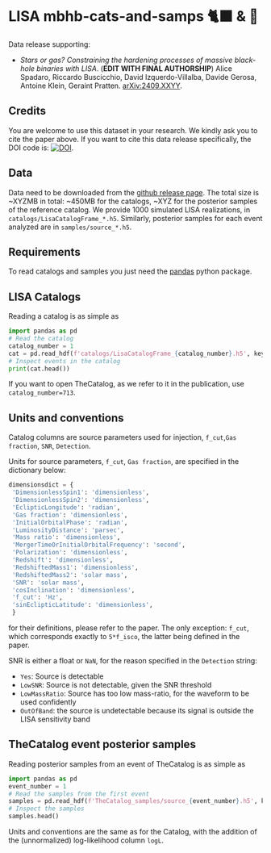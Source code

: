# LISA mbhb-cats-and-samps 🐈‍⬛ & 🌽

Data release supporting:
- _Stars or gas? Constraining the hardening processes of massive black-hole binaries with LISA_. 
(**EDIT WITH FINAL AUTHORSHIP**)
Alice Spadaro, Riccardo Buscicchio, David Izquerdo-Villalba, Davide Gerosa, Antoine Klein, Geraint Pratten. [arXiv:2409.XXYY](https://arxiv.org/abs/2409.XXYY).

## Credits

You are welcome to use this dataset in your research. We kindly ask you to cite the paper above. 
If you want to cite this data release specifically, the DOI code is: [![DOI](https://zenodo.org/badge/DOI/XX.YYYY/zenodo.XXYYWWZ.svg)](https://doi.org/XX.YYYY/zenodo.XXYYWWZ).


## Data

Data need to be downloaded from the [github release page](https://github.com/RiccardoBuscicchio/lisa-mbhb-catalogs/releases). 
The total size is ~XYZMB in total: ~450MB for the catalogs, ~XYZ for the posterior samples of the reference catalog.
We provide 1000 simulated LISA realizations, in `catalogs/LisaCatalogFrame_*.h5`.
Similarly, posterior samples for each event analyzed are in `samples/source_*.h5`.
  

## Requirements
To read catalogs and samples you just need the [pandas](https://pandas.pydata.org/) python package. 

## LISA Catalogs

Reading a catalog is as simple as 

```python
import pandas as pd
# Read the catalog
catalog_number = 1
cat = pd.read_hdf(f'catalogs/LisaCatalogFrame_{catalog_number}.h5', key='events')
# Inspect events in the catalog
print(cat.head())
``` 

If you want to open TheCatalog, as we refer to it in the publication, use `catalog_number=713`.

## Units and conventions

Catalog columns are source parameters used for injection, `f_cut`,`Gas fraction`, `SNR`, `Detection`.

Units for source parameters, `f_cut`, `Gas fraction`, are specified in the dictionary below:
```python
dimensionsdict = {
 'DimensionlessSpin1': 'dimensionless',
 'DimensionlessSpin2': 'dimensionless',
 'EclipticLongitude': 'radian',
 'Gas fraction': 'dimensionless',
 'InitialOrbitalPhase': 'radian',
 'LuminosityDistance': 'parsec',
 'Mass ratio': 'dimensionless',
 'MergerTimeOrInitialOrbitalFrequency': 'second',
 'Polarization': 'dimensionless',
 'Redshift': 'dimensionless',
 'RedshiftedMass1': 'dimensionless',
 'RedshiftedMass2': 'solar mass',
 'SNR': 'solar mass',
 'cosInclination': 'dimensionless',
 'f_cut': 'Hz',
 'sinEclipticLatitude': 'dimensionless',
 }
 ```
 for their definitions, please refer to the paper. 
The only exception: `f_cut`, which corresponds exactly to `5*f_isco`, the latter being defined in the paper. 

 SNR is either a float or `NaN`, for the reason specified in the `Detection` string:
 - `Yes`: Source is detectable
 - `LowSNR`: Source is not detectable, given the SNR threshold
 - `LowMassRatio`: Source has too low mass-ratio, for the waveform to be used confidently
 - `OutOfBand`: the source is undetectable because its signal is outside the LISA sensitivity band


## TheCatalog event posterior samples

Reading posterior samples from an event of TheCatalog is as simple as 

```python
import pandas as pd
event_number = 1
# Read the samples from the first event 
samples = pd.read_hdf(f'TheCatalog_samples/source_{event_number}.h5', key='samples')
# Inspect the samples
samples.head()
```

Units and conventions are the same as for the Catalog, with the addition of the (unnormalized) log-likelihood column `logL`.
